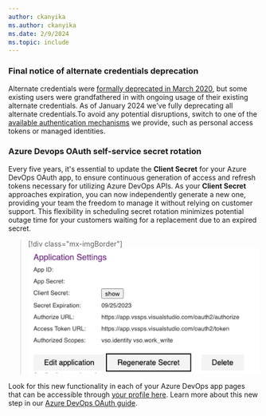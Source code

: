 ```yaml
---
author: ckanyika
ms.author: ckanyika
ms.date: 2/9/2024
ms.topic: include
---
```


### Final notice of alternate credentials deprecation

Alternate credentials were [formally deprecated in March 2020](https://devblogs.microsoft.com/devops/azure-devops-will-no-longer-support-alternate-credentials-authentication/), but some existing users were grandfathered in with ongoing usage of their existing alternate credentials. As of January 2024 we've fully deprecating all alternate credentials.To avoid any potential disruptions, switch to one of the [available authentication mechanisms](/azure/devops/integrate/get-started/authentication/authentication-guidance?view=azure-devopsthe&preserve-view=true) we provide, such as personal access tokens or managed identities.

### Azure Devops OAuth self-service secret rotation

Every five years, it's essential to update the **Client Secret** for your Azure DevOps OAuth app, to ensure continuous generation of access and refresh tokens necessary for utilizing Azure DevOps APIs. As your **Client Secret** approaches expiration, you can now independently generate a new one, providing your team the freedom to manage it without relying on customer support. This flexibility in scheduling secret rotation minimizes potential outage time for your customers waiting for a replacement due to an expired secret.

> [!div class="mx-imgBorder"]
> ![Screenshot of Select a geography.](../../media/234-general-01.png "Screenshot of Select a geography")

Look for this new functionality in each of your Azure DevOps app pages that can be accessible through [your profile here](https://app.vssps.visualstudio.com/_signin?realm=app.vssps.visualstudio.com&reply_to=https%3A%2F%2Fapp.vssps.visualstudio.com%2Fprofile%2Fview&redirect=1&context=eyJodCI6MywiaGlkIjoiYTVjYTM1ZWItMTQ4ZS00Y2NkLWJiYjMtZDMxNTc2ZDc1OTU4IiwicXMiOnt9LCJyciI6IiIsInZoIjoiIiwiY3YiOiIiLCJjcyI6IiJ90#ctx=eyJTaWduSW5Db29raWVEb21haW5zIjpbImh0dHBzOi8vbG9naW4ubWljcm9zb2Z0b25saW5lLmNvbSIsImh0dHBzOi8vbG9naW4ubWljcm9zb2Z0b25saW5lLmNvbSJdfQ2). Learn more about this new step in our [Azure DevOps OAuth guide](/azure/devops/integrate/get-started/authentication/azure-devops-oauth?view=azure-devops&preserve-view=tru).
